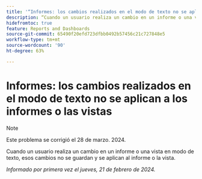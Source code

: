 ```yaml
---
title: '“Informes: los cambios realizados en el modo de texto no se aplican a los informes ni a las vistas”'
description: “Cuando un usuario realiza un cambio en un informe o una vista en modo de texto, esos cambios no se guardan y se aplican al informe o la vista”.
hidefromtoc: true
feature: Reports and Dashboards
source-git-commit: 65490f20efd723dfbb0492b57456c21c727848e5
workflow-type: tm+mt
source-wordcount: '90'
ht-degree: 63%

---
```



# Informes: los cambios realizados en el modo de texto no se aplican a los informes o las vistas

>[!NOTE]
>
>Este problema se corrigió el 28 de marzo. 2024.

Cuando un usuario realiza un cambio en un informe o una vista en modo de texto, esos cambios no se guardan y se aplican al informe o la vista.

_Informado por primera vez el jueves, 21 de febrero de 2024._
